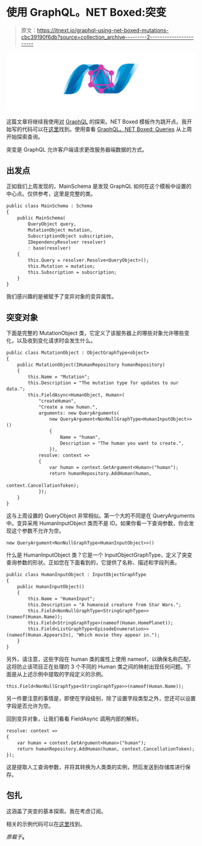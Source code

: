 # 使用 GraphQL。NET Boxed:突变

> 原文：<https://itnext.io/graphql-using-net-boxed-mutations-cbc39190f6db?source=collection_archive---------2----------------------->

![](img/ec0b04437a7edcd3e26a43b7f02b0450.png)

这篇文章将继续我使用[对](https://github.com/Dotnet-Boxed/Templates) [GraphQL](https://graphql.org/) 的探索。NET Boxed 模板作为跳开点。我开始写的代码可以在[这里](https://github.com/elanderson/ASP.NET-Core-GraphQl/tree/f8a353800ab5006c78b5445cc0204cb66f367147)找到。使用查看 [GraphQL。NET Boxed: Queries](https://elanderson.net/2018/07/graphql-using-net-boxed-queries/) 从上周开始探索查询。

突变是 GraphQL 允许客户端请求更改服务器端数据的方式。

## 出发点

正如我们上周发现的，MainSchema 是发现 GraphQL 如何在这个模板中设置的中心点。仅供参考，这里是完整的类。

```
public class MainSchema : Schema
{
    public MainSchema(
        QueryObject query,
        MutationObject mutation,
        SubscriptionObject subscription,
        IDependencyResolver resolver)
        : base(resolver)
    {
        this.Query = resolver.Resolve<QueryObject>();
        this.Mutation = mutation;
        this.Subscription = subscription;
    }
}
```

我们感兴趣的是被赋予了变异对象的变异属性。

## 突变对象

下面是完整的 MutationObject 类，它定义了该服务器上的哪些对象允许哪些变化，以及收到变化请求时会发生什么。

```
public class MutationObject : ObjectGraphType<object>
{
    public MutationObject(IHumanRepository humanRepository)
    {
        this.Name = "Mutation";
        this.Description = "The mutation type for updates to our data.";
        this.FieldAsync<HumanObject, Human>(
            "createHuman",
            "Create a new human.",
            arguments: new QueryArguments(
                new QueryArgument<NonNullGraphType<HumanInputObject>>()
                {
                    Name = "human",
                    Description = "The human you want to create.",
                }),
            resolve: context =>
            {
                var human = context.GetArgument<Human>("human");
                return humanRepository.AddHuman(human,
                                                context.CancellationToken);
            });
    }
}
```

这与上周设置的 QueryObject 非常相似。第一个大的不同是在 QueryArguments 中。变异采用 HumanInputObject 类而不是 ID。如果你看一下查询参数，你会发现这个参数不允许为空。

```
new QueryArgument<NonNullGraphType<HumanInputObject>>()
```

什么是 HumanInputObject 类？它是一个 InputObjectGraphType，定义了突变查询参数的形状。正如您在下面看到的，它提供了名称、描述和字段列表。

```
public class HumanInputObject : InputObjectGraphType
{
    public HumanInputObject()
    {
        this.Name = "HumanInput";
        this.Description = "A humanoid creature from Star Wars.";
        this.Field<NonNullGraphType<StringGraphType>>(nameof(Human.Name));
        this.Field<StringGraphType>(nameof(Human.HomePlanet));
        this.Field<ListGraphType<EpisodeEnumeration>>(nameof(Human.AppearsIn), "Which movie they appear in.");
    }
}
```

另外，请注意，这些字段在 human 类的属性上使用 nameof，以确保名称匹配，这将防止该项目正在处理的 3 个不同的 Human 类之间的映射出现任何问题。下面是从上述示例中提取的字段定义的示例。

```
this.Field<NonNullGraphType<StringGraphType>>(nameof(Human.Name));
```

另一件要注意的事情是，即使在字段级别，除了设置字段类型之外，您还可以设置字段是否允许为空。

回到变异对象，让我们看看 FieldAsync 调用内部的解析。

```
resolve: context =>
{
    var human = context.GetArgument<Human>("human");
    return humanRepository.AddHuman(human, context.CancellationToken);
});
```

这是提取人工查询参数，并将其转换为人类类的实例，然后发送到存储库进行保存。

## 包扎

这涵盖了突变的基本探索。我在考虑订阅。

相关的示例代码可以在[这里](https://github.com/elanderson/ASP.NET-Core-GraphQl/tree/59792e870382dba7c6c40d444cfe573577b2569b)找到。

*原载于*[](https://elanderson.net/2018/07/graphql-using-net-boxed-mutations/)**。**